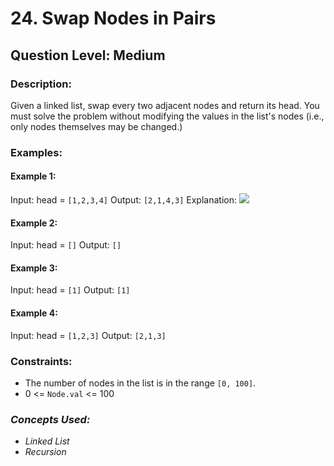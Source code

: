 # 24. Swap Nodes in Pairs
## Question Level: Medium
### Description:
Given a linked list, swap every two adjacent nodes and return its head. You must solve the problem without modifying the values in the list's nodes (i.e., only nodes themselves may be changed.)

### Examples:
#### Example 1:
Input: head = ``[1,2,3,4]``
Output: ``[2,1,4,3]``
Explanation:
<img src="https://assets.leetcode.com/uploads/2020/10/03/swap_ex1.jpg">

#### Example 2:
Input: head = ``[]``
Output: ``[]``

#### Example 3:
Input: head = ``[1]``
Output: ``[1]``

#### Example 4:
Input: head = ``[1,2,3]``
Output: ``[2,1,3]``

### Constraints:
- The number of nodes in the list is in the range ``[0, 100]``.
- 0 <= ``Node.val`` <= 100

### <i>Concepts Used:
- Linked List
- Recursion </i>